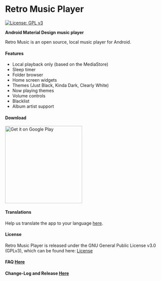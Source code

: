 # Retro Music Player

[![License: GPL v3](https://img.shields.io/badge/License-GPL%20v3-blue.svg)](https://github.com/h4h13/RetroMusicPlayer/blob/master/LICENSE.txt)

**Android Material Design music player**

Retro Music is an open source, local music player for Android.

#### Features

- Local playback only (based on the MediaStore)
- Sleep timer
- Folder browser
- Home screen widgets
- Themes (Just Black, Kinda Dark, Clearly White)
- Now playing themes
- Volume controls
- Blacklist
- Album artist support

#### Download

<a href='https://play.google.com/store/apps/details?id=themusicplayer.audioplayer.mp3player.retromusic&hl=en&pcampaignid=MKT-Other-global-all-co-prtnr-py-PartBadge-Mar2515-1'><img width="250" alt='Get it on Google Play' src='https://play.google.com/intl/en_us/badges/images/generic/en_badge_web_generic.png'/></a>

#### Translations
Help us translate the app to your language [here](http://monkeycodeapp.oneskyapp.com/collaboration/project?id=238534).


#### License

Retro Music Player is released under the GNU General Public License v3.0 (GPLv3), which can be found here: [License](LICENSE.md)

#### FAQ [Here](FAQ.md)

#### Change-Log and Release [Here](https://github.com/h4h13/RetroMusicPlayer/releases)

